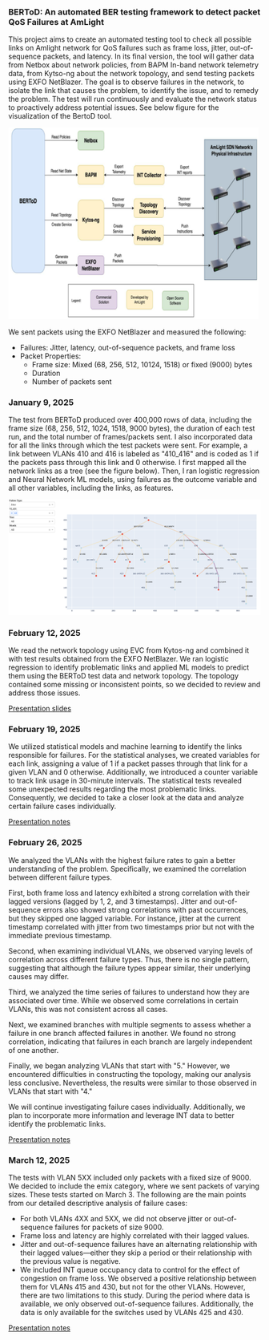 ### BERToD: An automated BER testing framework to detect packet QoS Failures at AmLight

This project aims to create an automated testing tool to check all possible links on Amlight network for QoS failures such as frame loss, jitter, out-of-sequence packets, and latency. In its final version, the tool will gather data from Netbox about network policies, from BAPM In-band network telemetry data, from Kytso-ng about the network topology, and send testing packets using EXFO NetBlazer. The goal is to observe failures in the network, to isolate the link that causes the problem, to identify the issue, and to remedy the problem. The test will run continuously and evaluate the network status to proactively address potential issues. See below figure for the visualization of the BertoD tool.

<img src="./images/BERToD.png" alt="BERToD - Bit Error Rate Test on Demand" width="500">

We sent packets using the EXFO NetBlazer and measured the following:

- Failures: Jitter, latency, out-of-sequence packets, and frame loss
- Packet Properties:
  - Frame size: Mixed (68, 256, 512, 10124, 1518) or fixed (9000) bytes
  - Duration
  - Number of packets sent

### January 9, 2025

The test from BERToD produced over 400,000 rows of data, including the frame size (68, 256, 512, 1024, 1518, 9000 bytes), the duration of each test run, and the total number of frames/packets sent. I also incorporated data for all the links through which the test packets were sent. For example, a link between VLANs 410 and 416 is labeled as "410_416" and is coded as 1 if the packets pass through this link and 0 otherwise. I first mapped all the network links as a tree (see the figure below). Then, I ran logistic regression and Neural Network ML models, using failures as the outcome variable and all other variables, including the links, as features.

<img src="./images/network_tree.png" alt="Network tree" width="1200">

### February 12, 2025

We read the network topology using EVC from Kytos-ng and combined it with test results obtained from the EXFO NetBlazer. We ran logistic regression to identify problematic links and applied ML models to predict them using the BERToD test data and network topology. The topology contained some missing or inconsistent points, so we decided to review and address those issues.

[Presentation slides](https://drive.google.com/file/d/1mokqCUx1TmoGbrlnuaDe1A5BvzTvRqlK/view?usp=sharing)

### February 19, 2025

We utilized statistical models and machine learning to identify the links responsible for failures. For the statistical analyses, we created variables for each link, assigning a value of 1 if a packet passes through that link for a given VLAN and 0 otherwise. Additionally, we introduced a counter variable to track link usage in 30-minute intervals. The statistical tests revealed some unexpected results regarding the most problematic links. Consequently, we decided to take a closer look at the data and analyze certain failure cases individually.

[Presentation notes](https://drive.google.com/file/d/1mokqCUx1TmoGbrlnuaDe1A5BvzTvRqlK/view?usp=sharing)


### February 26, 2025

We analyzed the VLANs with the highest failure rates to gain a better understanding of the problem. Specifically, we examined the correlation between different failure types.

First, both frame loss and latency exhibited a strong correlation with their lagged versions (lagged by 1, 2, and 3 timestamps). Jitter and out-of-sequence errors also showed strong correlations with past occurrences, but they skipped one lagged variable. For instance, jitter at the current timestamp correlated with jitter from two timestamps prior but not with the immediate previous timestamp.

Second, when examining individual VLANs, we observed varying levels of correlation across different failure types. Thus, there is no single pattern, suggesting that although the failure types appear similar, their underlying causes may differ.

Third, we analyzed the time series of failures to understand how they are associated over time. While we observed some correlations in certain VLANs, this was not consistent across all cases.

Next, we examined branches with multiple segments to assess whether a failure in one branch affected failures in another. We found no strong correlation, indicating that failures in each branch are largely independent of one another.

Finally, we began analyzing VLANs that start with "5." However, we encountered difficulties in constructing the topology, making our analysis less conclusive. Nevertheless, the results were similar to those observed in VLANs that start with "4."

We will continue investigating failure cases individually. Additionally, we plan to incorporate more information and leverage INT data to better identify the problematic links.

[Presentation notes](https://drive.google.com/file/d/1-fJsfu4RRns1BVTTt6VBUsATix1jreD-/view?usp=sharing)

### March 12, 2025

The tests with VLAN 5XX included only packets with a fixed size of 9000. We decided to include the emix category, where we sent packets of varying sizes. These tests started on March 3. The following are the main points from our detailed descriptive analysis of failure cases:

- For both VLANs 4XX and 5XX, we did not observe jitter or out-of-sequence failures for packets of size 9000.
- Frame loss and latency are highly correlated with their lagged values.
- Jitter and out-of-sequence failures have an alternating relationship with their lagged values—either they skip a period or their relationship with the previous value is negative.
- We included INT queue occupancy data to control for the effect of congestion on frame loss. We observed a positive relationship between them for VLANs 415 and 430, but not for the other VLANs. However, there are two limitations to this study. During the period where data is available, we only observed out-of-sequence failures. Additionally, the data is only available for the switches used by VLANs 425 and 430.

[Presentation notes](https://drive.google.com/file/d/1ZvBH8OQbiFDTnEqs3cKehOc_SdMlmKVm/view?usp=sharing)












